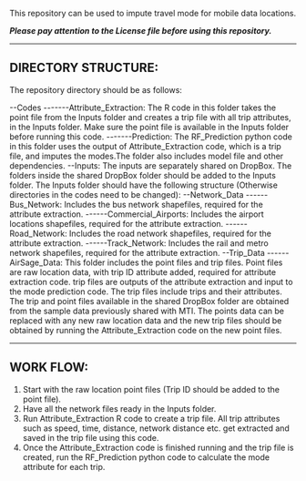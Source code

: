 This repository can be used to impute travel mode for mobile data locations.

***Please pay attention to the License file before using this repository.***

--------------------------------------------------------------------
DIRECTORY STRUCTURE:
--------------------------------------------------------------------
The repository directory should be as follows:

--Codes
-------Attribute_Extraction: The R code in this folder takes the point file from the Inputs folder and creates a trip file with all trip attributes, in the Inputs folder. Make sure the point file is available in the Inputs folder before running this code.
-------Prediction: The RF_Prediction python code in this folder uses the output of Attribute_Extraction code, which is a trip file, and imputes the modes.The folder also includes model file and other dependencies.
--Inputs: The inputs are separately shared on DropBox. The folders inside the shared DropBox folder should be added to the Inputs folder. The Inputs folder should have the following structure (Otherwise directories in the codes need to be changed):
--Network_Data
------Bus_Network: Includes the bus network shapefiles, required for the attribute extraction.
------Commercial_Airports: Includes the airport locations shapefiles, required for the attribute extraction.
------Road_Network: Includes the road network shapefiles, required for the attribute extraction.
------Track_Network: Includes the rail and metro network shapefiles, required for the attribute extraction.
--Trip_Data
------AirSage_Data: This folder includes the point files and trip files. Point files are raw location data, with trip ID attribute added, required for attribute extraction code. trip files are outputs of the attribute extraction and input to the mode prediction code. The trip files include trips and their attributes. The trip and point files available in the shared DropBox folder are obtained from the sample data previously shared with MTI. The points data can be replaced with any new raw location data and the new trip files should be obtained by running the Attribute_Extraction code on the new point files.

--------------------------------------------------------------------
WORK FLOW:
--------------------------------------------------------------------
1) Start with the raw location point files (Trip ID should be added to the point file).
2) Have all the network files ready in the Inputs folder.
3) Run Attribute_Extraction R code to create a trip file. All trip attributes such as speed, time, distance, network distance etc. get extracted and saved in the trip file using this code.
4) Once the Attribute_Extraction code is finished running and the trip file is created, run the RF_Prediction python code to calculate the mode attribute for each trip.


